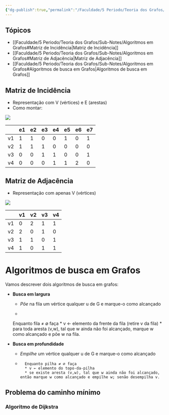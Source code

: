 ```yaml
---
{"dg-publish":true,"permalink":"/Faculdade/5 Periodo/Teoria dos Grafos/Sub-Notes/Algoritmos em Grafos/","created":"2024-06-26T00:24:10.600-03:00"}
---
```



## Tópicos
- [[Faculdade/5 Periodo/Teoria dos Grafos/Sub-Notes/Algoritmos em Grafos#Matriz de Incidência\|Matriz de Incidência]]
- [[Faculdade/5 Periodo/Teoria dos Grafos/Sub-Notes/Algoritmos em Grafos#Matriz de Adjacência\|Matriz de Adjacência]]
- [[Faculdade/5 Periodo/Teoria dos Grafos/Sub-Notes/Algoritmos em Grafos#Algoritmos de busca em Grafos\|Algoritmos de busca em Grafos]]

## Matriz de Incidência

- Representação com V (vértices) e E (arestas)
- Como montar:

![](https://i.imgur.com/unxNtlI.png)

|     | e1  | e2  | e3  | e4  | e5  | e6  | e7  |
| --- | --- | --- | --- | --- | --- | --- | --- |
| v1  | 1   | 1   | 0   | 0   | 1   | 0   | 1   |
| v2  | 1   | 1   | 1   | 0   | 0   | 0   | 0   |
| v3  | 0   | 0   | 1   | 1   | 0   | 0   | 1   |
| v4  | 0   | 0   | 0   | 1   | 1   | 2   | 0   | 

## Matriz de Adjacência

- Representação com apenas V (vértices) 

![](https://i.imgur.com/unxNtlI.png)

|     | v1  | v2  | v3  | v4  |
| --- | --- | --- | --- | --- |
| v1  | 0   | 2   | 1   | 1   |
| v2  | 2   | 0   | 1   | 0   |
| v3  | 1   | 1   | 0   | 1   |
| v4  | 1   | 0   | 1   | 1   |

# Algoritmos de busca em Grafos
Vamos descrever dois algoritmos de busca em grafos:
- **Busca em largura**
	- *Põe* na fila um vértice qualquer u de G e marque-o como alcançado
	- ```portugol
	Enquanto fila ≠ ∅ faça
		* v ← elemento da frente da fila (retire v da fila)
		* para toda aresta (v,w), tal que w ainda não foi alcançado, marque w como alcançado e põe w na fila.

- **Busca em profundidade**
	- *Empilhe* um vértice qualquer u de G e marque-o como alcançado
	- ```portugol
		Enquanto pilha ≠ ∅ faça
		* v ← elemento do topo-da-pilha
		* se existe aresta (v,w), tal que w ainda não foi alcançado, então marque w como alcançado e empilhe w; senão desempilha v.

## Problema do caminho mínimo
### Algoritmo de Dijkstra